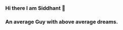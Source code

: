 ### Hi there I am Siddhant 👋

###  An average Guy with above average dreams.
<!--
**lannisterrr/lannisterrr** is a ✨ _special_ ✨ repository because its `README.md` (this file) appears on your GitHub profile.

- 🔭 I’m currently working on  Javascript  
- 🌱 I’m currently learning  React.js
- 👯 I’m looking to collaborate on  React.js
- 🤔 I’m looking for help with  Node.js
- 💬 Ask me about  Javascript
- 📫 How to reach me:  @siddhant4real


🏡 [website][website] **|** 
🐦 [twitter][twitter] **|** 
📷 [instagram][instagram] **|** 
👔 [linkedin][linkedin]


[website]: https://taxet.tech
[twitter]: https://twitter.com/chowkidarnot
[instagram]: https://instagram.com/siddhant4real
[linkedin]: https://www.linkedin.com/in/siddhant-pandey-686624150/

